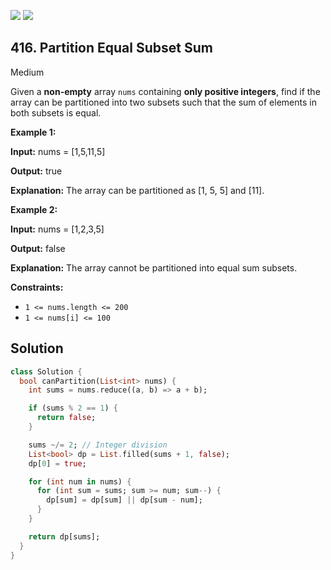 [![](https://img.shields.io/github/stars/javadev/LeetCode-in-All?label=Stars&style=flat-square)](https://github.com/javadev/LeetCode-in-All)
[![](https://img.shields.io/github/forks/javadev/LeetCode-in-All?label=Fork%20me%20on%20GitHub%20&style=flat-square)](https://github.com/javadev/LeetCode-in-All/fork)

## 416\. Partition Equal Subset Sum

Medium

Given a **non-empty** array `nums` containing **only positive integers**, find if the array can be partitioned into two subsets such that the sum of elements in both subsets is equal.

**Example 1:**

**Input:** nums = [1,5,11,5]

**Output:** true

**Explanation:** The array can be partitioned as [1, 5, 5] and [11].

**Example 2:**

**Input:** nums = [1,2,3,5]

**Output:** false

**Explanation:** The array cannot be partitioned into equal sum subsets.

**Constraints:**

*   `1 <= nums.length <= 200`
*   `1 <= nums[i] <= 100`

## Solution

```dart
class Solution {
  bool canPartition(List<int> nums) {
    int sums = nums.reduce((a, b) => a + b);

    if (sums % 2 == 1) {
      return false;
    }

    sums ~/= 2; // Integer division
    List<bool> dp = List.filled(sums + 1, false);
    dp[0] = true;

    for (int num in nums) {
      for (int sum = sums; sum >= num; sum--) {
        dp[sum] = dp[sum] || dp[sum - num];
      }
    }

    return dp[sums];
  }
}
```